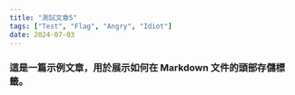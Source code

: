 ```yaml
---
title: "測試文章5"
tags: ["Test", "Flag", "Angry", "Idiot"]
date: 2024-07-03
---
```


### 這是一篇示例文章，用於展示如何在 Markdown 文件的頭部存儲標籤。
